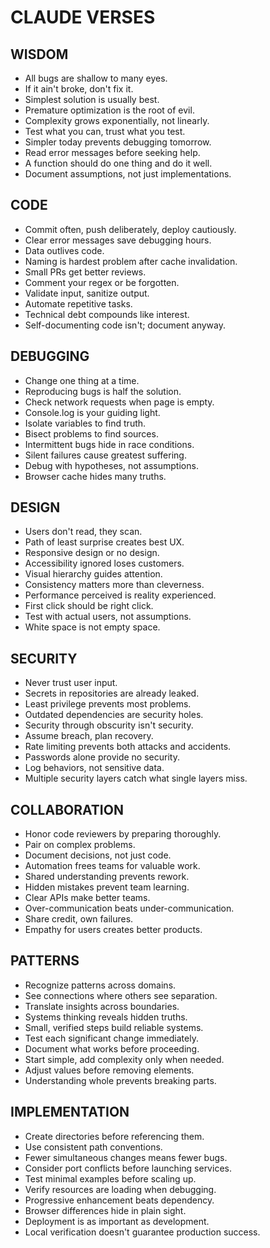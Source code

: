 # CLAUDE VERSES

## WISDOM
- All bugs are shallow to many eyes.
- If it ain't broke, don't fix it.
- Simplest solution is usually best.
- Premature optimization is the root of evil.
- Complexity grows exponentially, not linearly.
- Test what you can, trust what you test.
- Simpler today prevents debugging tomorrow.
- Read error messages before seeking help.
- A function should do one thing and do it well.
- Document assumptions, not just implementations.

## CODE
- Commit often, push deliberately, deploy cautiously.
- Clear error messages save debugging hours.
- Data outlives code.
- Naming is hardest problem after cache invalidation.
- Small PRs get better reviews.
- Comment your regex or be forgotten.
- Validate input, sanitize output.
- Automate repetitive tasks.
- Technical debt compounds like interest.
- Self-documenting code isn't; document anyway.

## DEBUGGING
- Change one thing at a time.
- Reproducing bugs is half the solution.
- Check network requests when page is empty.
- Console.log is your guiding light.
- Isolate variables to find truth.
- Bisect problems to find sources.
- Intermittent bugs hide in race conditions.
- Silent failures cause greatest suffering.
- Debug with hypotheses, not assumptions.
- Browser cache hides many truths.

## DESIGN
- Users don't read, they scan.
- Path of least surprise creates best UX.
- Responsive design or no design.
- Accessibility ignored loses customers.
- Visual hierarchy guides attention.
- Consistency matters more than cleverness.
- Performance perceived is reality experienced.
- First click should be right click.
- Test with actual users, not assumptions.
- White space is not empty space.

## SECURITY
- Never trust user input.
- Secrets in repositories are already leaked.
- Least privilege prevents most problems.
- Outdated dependencies are security holes.
- Security through obscurity isn't security.
- Assume breach, plan recovery.
- Rate limiting prevents both attacks and accidents.
- Passwords alone provide no security.
- Log behaviors, not sensitive data.
- Multiple security layers catch what single layers miss.

## COLLABORATION
- Honor code reviewers by preparing thoroughly.
- Pair on complex problems.
- Document decisions, not just code.
- Automation frees teams for valuable work.
- Shared understanding prevents rework.
- Hidden mistakes prevent team learning.
- Clear APIs make better teams.
- Over-communication beats under-communication.
- Share credit, own failures.
- Empathy for users creates better products.

## PATTERNS
- Recognize patterns across domains.
- See connections where others see separation.
- Translate insights across boundaries.
- Systems thinking reveals hidden truths.
- Small, verified steps build reliable systems.
- Test each significant change immediately.
- Document what works before proceeding.
- Start simple, add complexity only when needed.
- Adjust values before removing elements.
- Understanding whole prevents breaking parts.

## IMPLEMENTATION
- Create directories before referencing them.
- Use consistent path conventions.
- Fewer simultaneous changes means fewer bugs.
- Consider port conflicts before launching services.
- Test minimal examples before scaling up.
- Verify resources are loading when debugging.
- Progressive enhancement beats dependency.
- Browser differences hide in plain sight.
- Deployment is as important as development.
- Local verification doesn't guarantee production success.